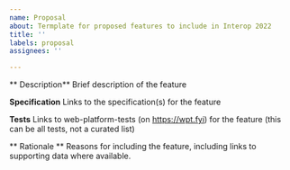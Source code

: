 ```yaml
---
name: Proposal
about: Termplate for proposed features to include in Interop 2022
title: ''
labels: proposal
assignees: ''

---
```


** Description**
Brief description of the feature

**Specification**
Links to the specification(s) for the feature

**Tests**
Links to web-platform-tests (on https://wpt.fyi) for the feature (this can be all tests, not a curated list)

** Rationale **
Reasons for including the feature, including links to supporting data where available.

